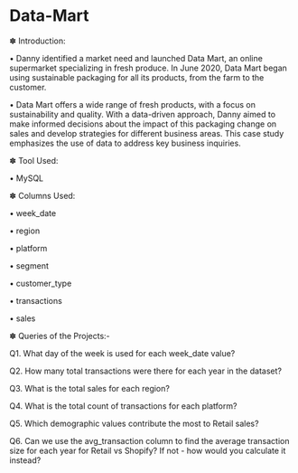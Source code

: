 # Data-Mart

✽ Introduction:

• Danny identified a market need and launched Data Mart, an online supermarket specializing in fresh produce. In June 2020, Data Mart began using sustainable packaging for all its products, from the farm to the customer.

• Data Mart offers a wide range of fresh products, with a focus on sustainability and quality. With a data-driven approach, Danny aimed to make informed decisions about the impact of this packaging change on sales and develop strategies for different business areas. This case study emphasizes the use of data to address key business inquiries.

✽ Tool Used:

• MySQL

✽ Columns Used:

• week_date

• region

• platform

• segment

• customer_type

• transactions

• sales 

✽ Queries of the Projects:-

Q1. What day of the week is used for each week_date value?
  
Q2. How many total transactions were there for each year in the dataset?
 
Q3. What is the total sales for each region?
  
Q4. What is the total count of transactions for each platform?
   
Q5. Which demographic values contribute the most to Retail sales?
 
Q6. Can we use the avg_transaction column to find the average transaction size for each year for Retail vs Shopify? If not - how would you calculate it instead?
